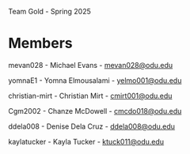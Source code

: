 Team Gold - Spring 2025

# Members

mevan028 - Michael Evans - mevan028@odu.edu

yomnaE1 - Yomna Elmousalami - yelmo001@odu.edu

christian-mirt - Christian Mirt - cmirt001@odu.edu

Cgm2002 - Chanze McDowell - cmcdo018@odu.edu

ddela008 - Denise Dela Cruz - ddela008@odu.edu

kaylatucker - Kayla Tucker - ktuck011@odu.edu
